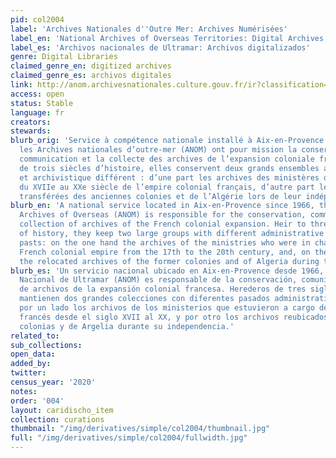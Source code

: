 ```yaml
---
pid: col2004
label: 'Archives Nationales d''Outre Mer: Archives Numérisées'
label_en: 'National Archives of Overseas Territories: Digital Archives'
label_es: 'Archivos nacionales de Ultramar: Archivos digitalizados'
genre: Digital Libraries
claimed_genre_en: digitized archives
claimed_genre_es: archivos digitales
link: http://anom.archivesnationales.culture.gouv.fr/ir?classification=archives_numerisees
access: open
status: Stable
language: fr
creators:
stewards:
blurb_orig: 'Service à compétence nationale installé à Aix-en-Provence depuis 1966,
  les Archives nationales d’outre-mer (ANOM) ont pour mission la conservation, la
  communication et la collecte des archives de l’expansion coloniale française. Héritières
  de trois siècles d’histoire, elles conservent deux grands ensembles au passé administratif
  et archivistique différent : d’une part les archives des ministères qui furent chargés
  du XVIIe au XXe siècle de l’empire colonial français, d’autre part les archives
  transférées des anciennes colonies et de l’Algérie lors de leur indépendance.'
blurb_en: 'A national service located in Aix-en-Provence since 1966, the National
  Archives of Overseas (ANOM) is responsible for the conservation, communication and
  collection of archives of the French colonial expansion. Heir to three centuries
  of history, they keep two large groups with different administrative and archival
  pasts: on the one hand the archives of the ministries who were in charge of the
  French colonial empire from the 17th to the 20th century, and, on the other hand
  the relocated archives of the former colonies and of Algeria during their independence.'
blurb_es: 'Un servicio nacional ubicado en Aix-en-Provence desde 1966, el Archivo
  Nacional de Ultramar (ANOM) es responsable de la conservación, comunicación y colección
  de archivos de la expansión colonial francesa. Herederos de tres siglos de historia,
  mantienen dos grandes colecciones con diferentes pasados ​​administrativos y archivísticos:
  por un lado los archivos de los ministerios que estuvieron a cargo del imperio colonial
  francés desde el siglo XVII al XX, y por otro los archivos reubicados de las antiguas
  colonias y de Argelia durante su independencia.'
related_to:
sub_collections:
open_data:
added_by:
twitter:
census_year: '2020'
notes:
order: '004'
layout: caridischo_item
collection: curations
thumbnail: "/img/derivatives/simple/col2004/thumbnail.jpg"
full: "/img/derivatives/simple/col2004/fullwidth.jpg"
---
```

